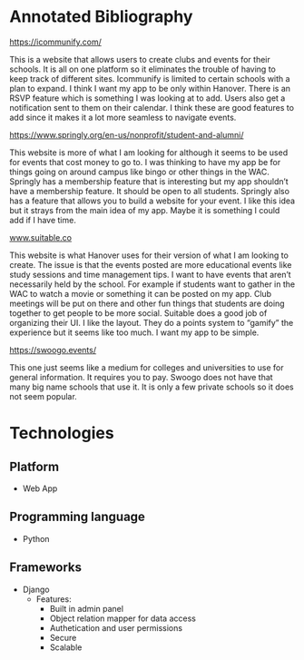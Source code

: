 --- 
---
# Annotated Bibliography
https://icommunify.com/

This is a website that allows users to create clubs and events for their schools. It is all on one platform so it eliminates the trouble of having to keep track of different sites. Icommunify is limited to certain schools with a plan to expand. I think I want my app to be only within Hanover. There is an RSVP feature which is something I was looking at to add. Users also get a notification sent to them on their calendar. I think these are good features to add since it makes it a lot more seamless to navigate events.

https://www.springly.org/en-us/nonprofit/student-and-alumni/

This website is more of what I am looking for although it seems to be used for events that cost money to go to. I was thinking to have my app be for things going on around campus like bingo or other things in the WAC. Springly has a membership feature that is interesting but my app shouldn’t have a membership feature. It should be open to all students. Springly also has a feature that allows you to build a website for your event. I like this idea but it strays from the main idea of my app. Maybe it is something I could add if I have time.

www.suitable.co

This website is what Hanover uses for their version of what I am looking to create. The issue is that the events posted are more educational events like study sessions and time management tips. I want to have events that aren’t necessarily held by the school. For example if students want to gather in the WAC to watch a movie or something it can be posted on my app. Club meetings will be put on there and other fun things that students are doing together to get people to be more social. Suitable does a good job of organizing their UI. I like the layout. They do a points system to “gamify” the experience but it seems like too much. I want my app to be simple.

https://swoogo.events/

This one just seems like a medium for colleges and universities to use for general information. It requires you to pay. Swoogo does not have that many big name schools that use it. It is only a few private schools so it does not seem popular.

# Technologies

## Platform
- Web App
## Programming language
- Python
## Frameworks
- Django
   - Features:
     - Built in admin panel
     - Object relation mapper for data access
     - Authetication and user permissions
     - Secure
     - Scalable

